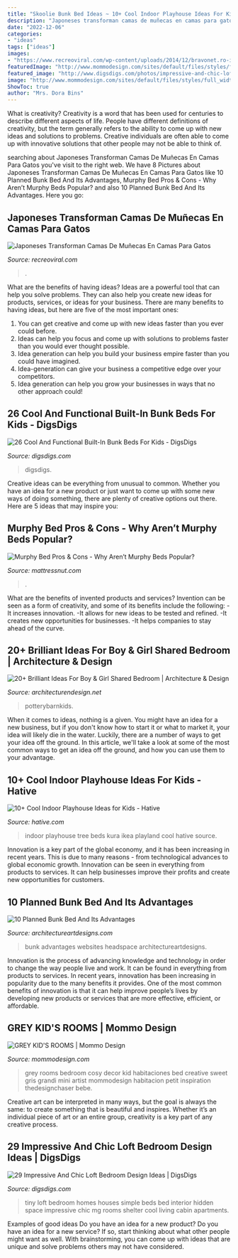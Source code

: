 ```yaml
---
title: "Skoolie Bunk Bed Ideas ~ 10+ Cool Indoor Playhouse Ideas For Kids"
description: "Japoneses transforman camas de muñecas en camas para gatos"
date: "2022-12-06"
categories:
- "ideas"
tags: ["ideas"]
images:
- "https://www.recreoviral.com/wp-content/uploads/2014/12/bravonet.ro-ikea-duktig-bed-hack-cat-bed-31.jpg"
featuredImage: "http://www.mommodesign.com/sites/default/files/styles/full_width/public/images/gallery/246/greygirlsroom.jpg?itok=pRwQjZzE"
featured_image: "http://www.digsdigs.com/photos/impressive-and-chic-loft-bedroom-design-ideas-8.jpg"
image: "http://www.mommodesign.com/sites/default/files/styles/full_width/public/images/gallery/246/greygirlsroom.jpg?itok=pRwQjZzE"
ShowToc: true
author: "Mrs. Dora Bins"
---
```



What is creativity?
Creativity is a word that has been used for centuries to describe different aspects of life. People have different definitions of creativity, but the term generally refers to the ability to come up with new ideas and solutions to problems. Creative individuals are often able to come up with innovative solutions that other people may not be able to think of.

	

		
searching about Japoneses Transforman Camas De Muñecas En Camas Para Gatos you've visit to the right web. We have 8 Pictures about Japoneses Transforman Camas De Muñecas En Camas Para Gatos like 10 Planned Bunk Bed And Its Advantages, Murphy Bed Pros &amp; Cons - Why Aren’t Murphy Beds Popular? and also 10 Planned Bunk Bed And Its Advantages. Here you go:
		
    
## Japoneses Transforman Camas De Muñecas En Camas Para Gatos

<img loading=lazy src="https://www.recreoviral.com/wp-content/uploads/2014/12/bravonet.ro-ikea-duktig-bed-hack-cat-bed-31.jpg" onerror="this.onerror=null;this.src='https://tse4.mm.bing.net/th?id=OIP.92l9U7EWPnMZ1kCe02wJawHaE8&amp;pid=15.1';" alt="Japoneses Transforman Camas De Muñecas En Camas Para Gatos">

_Source: recreoviral.com_

>. 

	

What are the benefits of having ideas?
Ideas are a powerful tool that can help you solve problems. They can also help you create new ideas for products, services, or ideas for your business. There are many benefits to having ideas, but here are five of the most important ones: 
1. You can get creative and come up with new ideas faster than you ever could before. 
2. Ideas can help you focus and come up with solutions to problems faster than you would ever thought possible. 
3. Idea generation can help you build your business empire faster than you could have imagined. 
4. Idea-generation can give your business a competitive edge over your competitors.
5. Idea generation can help you grow your businesses in ways that no other approach could!

    
## 26 Cool And Functional Built-In Bunk Beds For Kids - DigsDigs

<img loading=lazy src="https://www.digsdigs.com/photos/cool-and-functional-built-in-bunk-beds-for-kids-11-554x739.jpg" onerror="this.onerror=null;this.src='https://tse3.mm.bing.net/th?id=OIP.69uves_ql7TbfPi3f5Q30gHaJ4&amp;pid=15.1';" alt="26 Cool And Functional Built-In Bunk Beds For Kids - DigsDigs">

_Source: digsdigs.com_

>digsdigs. 

	

Creative ideas can be everything from unusual to common. Whether you have an idea for a new product or just want to come up with some new ways of doing something, there are plenty of creative options out there. Here are 5 ideas that may inspire you: 

    
## Murphy Bed Pros &amp; Cons - Why Aren’t Murphy Beds Popular?

<img loading=lazy src="https://www.mattressnut.com/wp-content/uploads/2020/08/murphy-bed-pros.jpg" onerror="this.onerror=null;this.src='https://tse2.mm.bing.net/th?id=OIP.cwaWqB9olzYH-GFYnBcPOAHaHa&amp;pid=15.1';" alt="Murphy Bed Pros &amp; Cons - Why Aren’t Murphy Beds Popular?">

_Source: mattressnut.com_

>. 

	

What are the benefits of invented products and services?
Invention can be seen as a form of creativity, and some of its benefits include the following: 
-It increases innovation. 
-It allows for new ideas to be tested and refined. 
-It creates new opportunities for businesses. 
-It helps companies to stay ahead of the curve.

    
## 20+ Brilliant Ideas For Boy &amp; Girl Shared Bedroom | Architecture &amp; Design

<img loading=lazy src="https://cdn.architecturendesign.net/wp-content/uploads/2015/05/AD-Shared-Bedroom-Boy-Girl-17.jpg" onerror="this.onerror=null;this.src='https://tse1.mm.bing.net/th?id=OIP.S02W3B5ltf0SxvCK2KQosAHaGh&amp;pid=15.1';" alt="20+ Brilliant Ideas For Boy &amp; Girl Shared Bedroom | Architecture &amp; Design">

_Source: architecturendesign.net_

>potterybarnkids. 

	

When it comes to ideas, nothing is a given. You might have an idea for a new business, but if you don't know how to start it or what to market it, your idea will likely die in the water. Luckily, there are a number of ways to get your idea off the ground. In this article, we'll take a look at some of the most common ways to get an idea off the ground, and how you can use them to your advantage.

    
## 10+ Cool Indoor Playhouse Ideas For Kids - Hative

<img loading=lazy src="https://hative.com/wp-content/uploads/2014/11/indoor-playhouse/2-tree-house-playland-from-ikea-kura-beds.jpg" onerror="this.onerror=null;this.src='https://tse2.mm.bing.net/th?id=OIP.bN3O-xTKvSGThlvenRj1XAHaE6&amp;pid=15.1';" alt="10+ Cool Indoor Playhouse Ideas for Kids - Hative">

_Source: hative.com_

>indoor playhouse tree beds kura ikea playland cool hative source. 

	

Innovation is a key part of the global economy, and it has been increasing in recent years. This is due to many reasons - from technological advances to global economic growth. Innovation can be seen in everything from products to services. It can help businesses improve their profits and create new opportunities for customers.

    
## 10 Planned Bunk Bed And Its Advantages

<img loading=lazy src="https://www.architectureartdesigns.com/wp-content/uploads/2021/03/3-38.jpg" onerror="this.onerror=null;this.src='https://tse3.mm.bing.net/th?id=OIP.A3x60JNmS0kMbs7C3C9jugHaK5&amp;pid=15.1';" alt="10 Planned Bunk Bed And Its Advantages">

_Source: architectureartdesigns.com_

>bunk advantages websites headspace architectureartdesigns. 

	

Innovation is the process of advancing knowledge and technology in order to change the way people live and work. It can be found in everything from products to services. In recent years, innovation has been increasing in popularity due to the many benefits it provides. One of the most common benefits of innovation is that it can help improve people’s lives by developing new products or services that are more effective, efficient, or affordable.

    
## GREY KID&#039;S ROOMS | Mommo Design

<img loading=lazy src="http://www.mommodesign.com/sites/default/files/styles/full_width/public/images/gallery/246/greygirlsroom.jpg?itok=pRwQjZzE" onerror="this.onerror=null;this.src='https://tse4.mm.bing.net/th?id=OIP.E1vU1uCMcrRNztSYj6AgnwHaLH&amp;pid=15.1';" alt="GREY KID&#039;S ROOMS | Mommo Design">

_Source: mommodesign.com_

>grey rooms bedroom cosy decor kid habitaciones bed creative sweet gris grandi mini artist mommodesign habitacion petit inspiration thedesignchaser bebe. 

	

Creative art can be interpreted in many ways, but the goal is always the same: to create something that is beautiful and inspires. Whether it’s an individual piece of art or an entire group, creativity is a key part of any creative process.

    
## 29 Impressive And Chic Loft Bedroom Design Ideas | DigsDigs

<img loading=lazy src="http://www.digsdigs.com/photos/impressive-and-chic-loft-bedroom-design-ideas-8.jpg" onerror="this.onerror=null;this.src='https://tse2.mm.bing.net/th?id=OIP.wLlPOWhfkd9AdIgaUlcd0gHaLl&amp;pid=15.1';" alt="29 Impressive And Chic Loft Bedroom Design Ideas | DigsDigs">

_Source: digsdigs.com_

>tiny loft bedroom homes houses simple beds bed interior hidden space impressive chic mg rooms shelter cool living cabin apartments. 

	

Examples of good ideas
Do you have an idea for a new product? Do you have an idea for a new service? If so, start thinking about what other people might want as well. With brainstorming, you can come up with ideas that are unique and solve problems others may not have considered.

